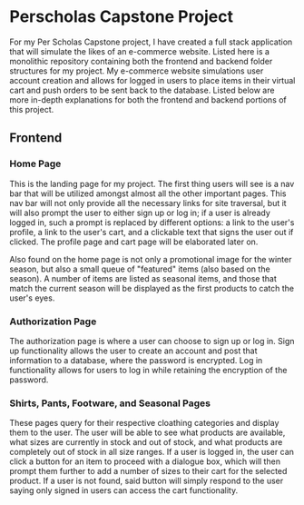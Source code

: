 # Perscholas Capstone Project

For my Per Scholas Capstone project, I have created a full stack application that will simulate the likes of an e-commerce website. Listed here is a monolithic repository containing both the frontend and backend folder structures for my project. My e-commerce website simulations user account creation and allows for logged in users to place items in their virtual cart and push orders to be sent back to the database. Listed below are more in-depth explanations for both the frontend and backend portions of this project.

## Frontend

### Home Page

This is the landing page for my project. The first thing users will see is a nav bar that will be utilized amongst almost all the other important pages. This nav bar will not only provide all the necessary links for site traversal, but it will also prompt the user to either sign up or log in; if a user is already logged in, such a prompt is replaced by different options: a link to the user's profile, a link to the user's cart, and a clickable text that signs the user out if clicked. The profile page and cart page will be elaborated later on.

Also found on the home page is not only a promotional image for the winter season, but also a small queue of "featured" items (also based on the season). A number of items are listed as seasonal items, and those that match the current season will be displayed as the first products to catch the user's eyes.

### Authorization Page

The authorization page is where a user can choose to sign up or log in. Sign up functionality allows the user to create an account and post that information to a database, where the password is encrypted. Log in functionality allows for users to log in while retaining the encryption of the password.

### Shirts, Pants, Footware, and Seasonal Pages

These pages query for their respective cloathing categories and display them to the user. The user will be able to see what products are available, what sizes are currently in stock and out of stock, and what products are completely out of stock in all size ranges. If a user is logged in, the user can click a button for an item to proceed with a dialogue box, which will then prompt them further to add a number of sizes to their cart for the selected product. If a user is not found, said button will simply respond to the user saying only signed in users can access the cart functionality.
